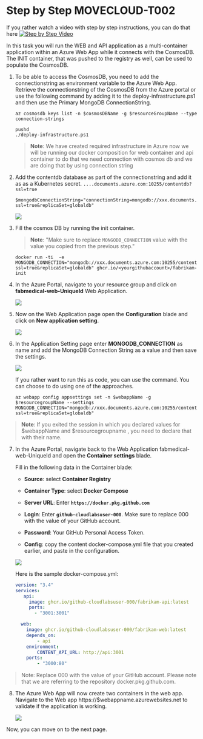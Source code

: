 # Step by Step MOVECLOUD-T002

If you rather watch a video with step by step instructions, you can do that here
[![Step by Step Video](https://img.youtube.com/vi/mKH21IgKUSc/0.jpg)](https://www.youtube.com/watch?v=mKH21IgKUSc)

In this task you will run the WEB and API application as a multi-container application within an Azure Web App while it connects with the CosmosDB. The INIT container, that was pushed to the registry as well, can be used to populate the CosmosDB. 

1. To be able to access the CosmosDB, you need to add the connectionstring as environment variable to the Azure Web App. Retrieve the connectionstring of the CosmosDB from the Azure portal or use the following command by adding it to the deploy-infrastructure.ps1 and then use the Primary MongoDB ConnectionString.

    ```
    az cosmosdb keys list -n $cosmosDBName -g $resourceGroupName --type connection-strings
    ```
    
    ```
    pushd
   ./deploy-infrastructure.ps1
   ```
    
   > **Note**: We have created required infrastructure in Azure now we will be running our docker composition for web container and api container to do that we need connection with cosmos db and we are doing that by using connection string 
    

2. Add the contentdb database as part of the connectionstring and add it as as a Kubernetes secret. `....documents.azure.com:10255/contentdb?ssl=true`

   ```
   $mongodbConnectionString="connectionString=mongodb://xxx.documents.azure.com:10255/contentdb?ssl=true&replicaSet=globaldb"
   ```

   ![](https://raw.githubusercontent.com/CloudLabsAI-Azure/AIW-DevOps/main/Assets/mongoconnstring.gif)
 
3. Fill the cosmos DB by running the init container.

   > **Note**: "Make sure to replace `MONGODB_CONNECTION` value with the value you copied from the previous step."

   ```
   docker run -ti  -e MONGODB_CONNECTION="mongodb://xxx.documents.azure.com:10255/contentdb?ssl=true&replicaSet=globaldb" ghcr.io/<yourgithubaccount>/fabrikam-init
   ```
   
4. In the Azure Portal, navigate to your **<inject key="Resource Group" />** resource group and click on **fabmedical-web-UniqueId**  Web Application.

   ![](https://github.com/CloudLabsAI-Azure/AIW-DevOps/blob/main/Assets/webresource.png?raw=true)

5. Now on the Web Application page open the **Configuration** blade and click on **New application setting**.

   ![](https://github.com/CloudLabsAI-Azure/AIW-DevOps/blob/main/Assets/configuration.png?raw=true)

6. In the Application Setting page enter **MONGODB_CONNECTION** as name and add the MongoDB Connection String as a value and then save the settings.
   
   ![](https://github.com/CloudLabsAI-Azure/AIW-DevOps/blob/main/Assets/connectionstring.png?raw=true)
   
   If you rather want to run this as code, you can use the command. You can choose to do using one of the approaches.

    ```
    az webapp config appsettings set -n $webappName -g $resourcegroupName --settings MONGODB_CONNECTION="mongodb://xxx.documents.azure.com:10255/contentdb?ssl=true&replicaSet=globaldb"
    ```
> **Note**: If you exited the session in which you declared values for $webappName and $resourcegroupname , you need to declare that with their name.

7. In the Azure Portal, navigate back to the Web Application fabmedical-web-UniqueId and open the **Container settings** blade. 

   Fill in the following data in the Container blade:
   
   - **Source**: select **Container Registry**
   
   - **Container Type**: select **Docker Compose**
   
   - **Server URL**: Enter **`https://docker.pkg.github.com`**
   
   - **Login**: Enter **`github-cloudlabsuser-000`**. Make sure to replace 000 with the value of your GitHub account.
   
   - **Password**: Your GitHub Personal Access Token.
   
   - **Config**: copy the content docker-compose.yml file that you created earlier, and paste in the configuration.

   ![](https://github.com/CloudLabsAI-Azure/AIW-DevOps/blob/main/Assets/containerregistrysettings.png?raw=true)
 
   Here is the sample docker-compose.yml:

   ```yaml
   version: "3.4"
   services:
      api:
        image: ghcr.io/github-cloudlabsuser-000/fabrikam-api:latest
        ports:
          - "3001:3001"

     web:
       image: ghcr.io/github-cloudlabsuser-000/fabrikam-web:latest
       depends_on:
           - api
       environment:
           CONTENT_API_URL: http://api:3001
       ports:
           - "3000:80"       
    ```

> Note: Replace 000 with the value of your GitHub account. Please note that we are referring to the repository docker.pkg.github.com.

8. The Azure Web App will now create two containers in the web app. Navigate to the Web app https://$webappname.azurewebsites.net to validate if the application is working.

   ![](https://raw.githubusercontent.com/CloudLabsAI-Azure/AIW-DevOps/main/Assets/validate-webapp.gif)


Now, you can move on to the next page.

